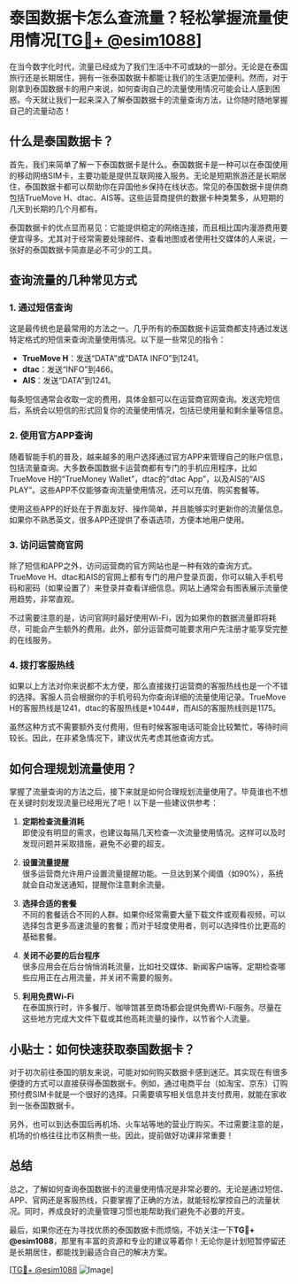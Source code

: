 # 泰国数据卡怎么查流量？轻松掌握流量使用情况[[TG💪+ @esim1088](https://t.me/s/esim1088)]

在当今数字化时代，流量已经成为了我们生活中不可或缺的一部分。无论是在泰国旅行还是长期居住，拥有一张泰国数据卡都能让我们的生活更加便利。然而，对于刚拿到泰国数据卡的用户来说，如何查询自己的流量使用情况可能会让人感到困惑。今天就让我们一起来深入了解泰国数据卡的流量查询方法，让你随时随地掌握自己的流量动态！

## 什么是泰国数据卡？

首先，我们来简单了解一下泰国数据卡是什么。泰国数据卡是一种可以在泰国使用的移动网络SIM卡，主要功能是提供互联网接入服务。无论是短期旅游还是长期居住，泰国数据卡都可以帮助你在异国他乡保持在线状态。常见的泰国数据卡提供商包括TrueMove H、dtac、AIS等。这些运营商提供的数据卡种类繁多，从短期的几天到长期的几个月都有。

泰国数据卡的优点显而易见：它能提供稳定的网络连接，而且相比国内漫游费用要便宜得多。尤其对于经常需要处理邮件、查看地图或者使用社交媒体的人来说，一张好的泰国数据卡简直是必不可少的工具。

## 查询流量的几种常见方式

### 1. 通过短信查询

这是最传统也是最常用的方法之一。几乎所有的泰国数据卡运营商都支持通过发送特定格式的短信来查询流量使用情况。以下是一些常见的指令：

- **TrueMove H**：发送“DATA”或“DATA INFO”到1241。
- **dtac**：发送“INFO”到466。
- **AIS**：发送“DATA”到1241。

每条短信通常会收取一定的费用，具体金额可以在运营商官网查询。发送完短信后，系统会以短信的形式回复你的流量使用情况，包括已使用量和剩余量等信息。

### 2. 使用官方APP查询

随着智能手机的普及，越来越多的用户选择通过官方APP来管理自己的账户信息，包括流量查询。大多数泰国数据卡运营商都有专门的手机应用程序，比如TrueMove H的“TrueMoney Wallet”，dtac的“dtac App”，以及AIS的“AIS PLAY”。这些APP不仅能够查询流量使用情况，还可以充值、购买套餐等。

使用这些APP的好处在于界面友好、操作简单，并且能够实时更新你的流量信息。如果你不熟悉英文，很多APP还提供了泰语选项，方便本地用户使用。

### 3. 访问运营商官网

除了短信和APP之外，访问运营商的官方网站也是一种有效的查询方式。TrueMove H、dtac和AIS的官网上都有专门的用户登录页面，你可以输入手机号码和密码（如果设置了）来登录并查看详细信息。网站上通常会有图表展示流量使用趋势，非常直观。

不过需要注意的是，访问官网时最好使用Wi-Fi，因为如果你的数据流量即将耗尽，可能会产生额外的费用。此外，部分运营商可能要求用户先注册才能享受完整的在线服务。

### 4. 拨打客服热线

如果以上方法对你来说都不太方便，那么直接拨打运营商的客服热线也是一个不错的选择。客服人员会根据你的手机号码为你查询详细的流量使用记录。TrueMove H的客服热线是1241，dtac的客服热线是*1044#，而AIS的客服热线则是1175。

虽然这种方式不需要额外支付费用，但有时候客服电话可能会比较繁忙，等待时间较长。因此，在非紧急情况下，建议优先考虑其他查询方式。

## 如何合理规划流量使用？

掌握了流量查询的方法之后，接下来就是如何合理规划流量使用了。毕竟谁也不想在关键时刻发现流量已经用光了吧！以下是一些建议供参考：

1. **定期检查流量消耗**  
   即使没有明显的需求，也建议每隔几天检查一次流量使用情况。这样可以及时发现问题并采取措施，避免不必要的超支。

2. **设置流量提醒**  
   很多运营商允许用户设置流量提醒功能。一旦达到某个阈值（如90%），系统就会自动发送通知，提醒你注意剩余流量。

3. **选择合适的套餐**  
   不同的套餐适合不同的人群。如果你经常需要大量下载文件或观看视频，可以选择包含更多高速流量的套餐；而对于轻度使用者，则可以选择性价比更高的基础套餐。

4. **关闭不必要的后台程序**  
   很多应用会在后台悄悄消耗流量，比如社交媒体、新闻客户端等。定期检查哪些应用正在占用流量，并关闭不需要的服务。

5. **利用免费Wi-Fi**  
   在泰国旅行时，许多餐厅、咖啡馆甚至商场都会提供免费Wi-Fi服务。尽量在这些地方完成大文件下载或其他高耗流量的操作，以节省个人流量。

## 小贴士：如何快速获取泰国数据卡？

对于初次前往泰国的朋友来说，可能对如何购买数据卡感到迷茫。其实现在有很多便捷的方式可以直接获得泰国数据卡。例如，通过电商平台（如淘宝、京东）订购预付费SIM卡就是一个很好的选择。只需要填写相关信息并支付费用，就能在家收到一张泰国数据卡。

另外，也可以到达泰国后再机场、火车站等地的营业厅购买。不过需要注意的是，机场的价格往往比市区稍贵一些。因此，提前做好功课非常重要！

## 总结

总之，了解如何查询泰国数据卡的流量使用情况是非常必要的。无论是通过短信、APP、官网还是客服热线，只要掌握了正确的方法，就能轻松掌控自己的流量状况。同时，养成良好的流量管理习惯也能帮助我们避免不必要的开支。

最后，如果你还在为寻找优质的泰国数据卡而烦恼，不妨关注一下**TG💪+ @esim1088**，那里有丰富的资源和专业的建议等着你！无论你是计划短暂停留还是长期居住，都能找到最适合自己的解决方案。

[[TG💪+ @esim1088](https://t.me/s/esim1088) ![Image](https://i.postimg.cc/4NQfJmqS/Snipaste-2025-05-13-00-14-12.png)]